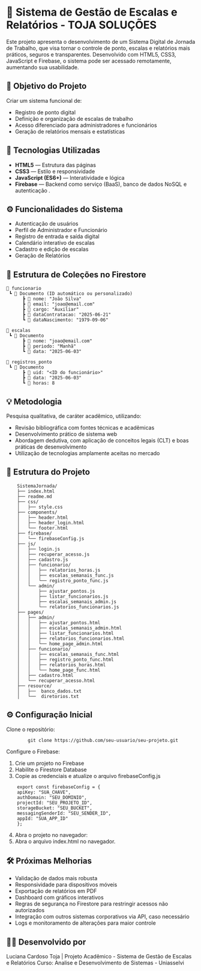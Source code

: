 # 📅 Sistema de Gestão de Escalas e Relatórios - TOJA SOLUÇÕES

Este projeto apresenta o desenvolvimento de um Sistema Digital de Jornada de Trabalho, que visa tornar o controle de ponto, escalas e relatórios mais práticos, seguros e transparentes. Desenvolvido com HTML5, CSS3, JavaScript e Firebase, o sistema pode ser acessado remotamente, aumentando sua usabilidade.

## 🎯 Objetivo do Projeto

Criar um sistema funcional de:

- Registro de ponto digital  
- Definição e organização de escalas de trabalho  
- Acesso diferenciado para administradores e funcionários  
- Geração de relatórios mensais e estatísticas  


## 🚀 Tecnologias Utilizadas

- **HTML5** — Estrutura das páginas  
- **CSS3** — Estilo e responsividade  
- **JavaScript (ES6+)** — Interatividade e lógica  
- **Firebase** — Backend como serviço (BaaS), banco de dados NoSQL e autenticação . 


## ⚙️ Funcionalidades do Sistema

- Autenticação de usuários  
- Perfil de Administrador e Funcionário  
- Registro de entrada e saída digital  
- Calendário interativo de escalas  
- Cadastro e edição de escalas  
- Geração de Relatórios


## 📂 Estrutura de Coleções no Firestore

```plaintext
📁 funcionario
 ┗ 📄 Documento (ID automático ou personalizado)
      ┣ 📄 nome: "João Silva"
      ┣ 📄 email: "joao@email.com"
      ┣ 📄 cargo: "Auxiliar"
      ┣ 📄 dataContratacao: "2025-06-21"
      ┗ 📄 dataNascimento: "1979-09-06"

📁 escalas
 ┗ 📄 Documento
      ┣ 📄 nome: "joao@email.com"
      ┣ 📄 periodo: "Manhã"
      ┗ 📄 data: "2025-06-03"

📁 registros_ponto
 ┗ 📄 Documento
      ┣ 📄 uid: "<ID do funcionário>"
      ┣ 📄 data: "2025-06-03"
      ┗ 📄 horas: 8
```

## 💡 Metodologia

Pesquisa qualitativa, de caráter acadêmico, utilizando:
- Revisão bibliográfica com fontes técnicas e acadêmicas
- Desenvolvimento prático de sistema web
- Abordagem dedutiva, com aplicação de conceitos legais (CLT) e boas práticas de desenvolvimento
- Utilização de tecnologias amplamente aceitas no mercado


## 🧩 Estrutura do Projeto
```
    SistemaJornada/
    ├── index.html    
    ├── readme.md                     
    ├── css/
    │   ├── style.css 
    ├── components/
    │   ├── header.html                 
    │   ├── header_login.html           
    │   └── footer.html                 
    ├── firebase/
    │   └── firebaseConfig.js           
    ├── js/
    │   ├── login.js                    
    │   ├── recuperar_acesso.js         
    │   ├── cadastro.js                 
    │   ├── funcionario/
    │   │   ├── relatorios_horas.js         
    │   │   ├── escalas_semanais_func.js    
    │   │   └── registro_ponto_func.js      
    │   └── admin/
    │       ├── ajustar_pontos.js           
    │       ├── listar_funcionarios.js      
    │       ├── escalas_semanais_admin.js   
    │       └── relatorios_funcionarios.js  
    ├── pages/
    │   ├── admin/
    │   │   ├── ajustar_pontos.html         
    │   │   ├── escalas_semanais_admin.html
    │   │   ├── listar_funcionarios.html    
    │   │   ├── relatorios_funcionarios.html
    │   │   └── home_page_admin.html        
    │   ├── funcionario/
    │   │   ├── escalas_semanais_func.html  
    │   │   ├── registro_ponto_func.html    
    │   │   ├── relatorios_horas.html       
    │   │   └── home_page_func.html         
    │   ├── cadastro.html                  
    │   └── recuperar_acesso.html  
    ├── resource/
    │   ├──  banco_dados.txt  
    │   └──  diretorios.txt          
```

## ⚙️ Configuração Inicial
    
Clone o repositório:
```
        git clone https://github.com/seu-usuario/seu-projeto.git
```

Configure o Firebase:

1. Crie um projeto no Firebase
2. Habilite o Firestore Database
3. Copie as credenciais e atualize o arquivo firebaseConfig.js

```
    export const firebaseConfig = {
    apiKey: "SUA_CHAVE",
    authDomain: "SEU_DOMINIO",
    projectId: "SEU_PROJETO_ID",
    storageBucket: "SEU_BUCKET",
    messagingSenderId: "SEU_SENDER_ID",
    appId: "SUA_APP_ID"
    };
```

4. Abra o projeto no navegador:
5. Abra o arquivo index.html no navegador.


## 🛠️ Próximas Melhorias

- Validação de dados mais robusta
- Responsividade para dispositivos móveis
- Exportação de relatórios em PDF
- Dashboard com gráficos interativos
- Regras de segurança no Firestore para restringir acessos não autorizados
- Integração com outros sistemas corporativos via API, caso necessário
- Logs e monitoramento de alterações para maior controle

## 👩‍💻 Desenvolvido por 
Luciana Cardoso Toja | Projeto Acadêmico - Sistema de Gestão de Escalas e Relatórios
Curso: Analise e Desenvolvimento de Sistemas - Uniasselvi


